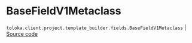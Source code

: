# BaseFieldV1Metaclass
`toloka.client.project.template_builder.fields.BaseFieldV1Metaclass` | [Source code](https://github.com/Toloka/toloka-kit/blob/v1.2.2/src/client/project/template_builder/fields.py#L39)

